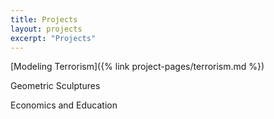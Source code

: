 ```yaml
---
title: Projects
layout: projects
excerpt: "Projects"
---
```


[Modeling Terrorism]({% link project-pages/terrorism.md %})

Geometric Sculptures

Economics and Education
